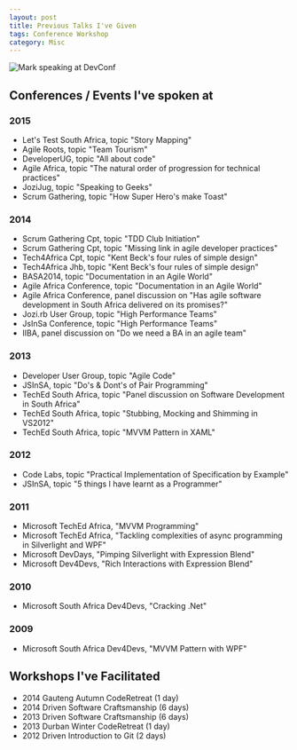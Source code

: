 ```yaml
---
layout: post
title: Previous Talks I've Given
tags: Conference Workshop
category: Misc
---
```


<img class="img-responsive" alt="Mark speaking at DevConf" src="{{ site.url }}/assets/images/Mark-Speaking-At-DevConf.jpg">

## Conferences / Events I've spoken at

### 2015

- Let's Test South Africa, topic "Story Mapping"  
- Agile Roots, topic "Team Tourism"  
- DeveloperUG, topic "All about code"  
- Agile Africa, topic "The natural order of progression for technical practices"  
- JoziJug, topic "Speaking to Geeks"  
- Scrum Gathering, topic "How Super Hero's make Toast"  

### 2014

- Scrum Gathering Cpt, topic "TDD Club Initiation"  
- Scrum Gathering Cpt, topic "Missing link in agile developer practices"  
- Tech4Africa Cpt, topic "Kent Beck's four rules of simple design"  
- Tech4Africa Jhb, topic "Kent Beck's four rules of simple design"  
- BASA2014, topic "Documentation in an Agile World"  
- Agile Africa Conference, topic "Documentation in an Agile World"  
- Agile Africa Conference, panel discussion on "Has agile software development in South Africa delivered on its promises?"  
- Jozi.rb User Group, topic "High Performance Teams"  
- JsInSa Conference, topic "High Performance Teams"  
- IIBA, panel discussion on "Do we need a BA in an agile team"  

### 2013

- Developer User Group, topic "Agile Code"  
- JSInSA, topic "Do's & Dont's of Pair Programming"  
- TechEd South Africa, topic "Panel discussion on Software Development in South Africa"  
- TechEd South Africa, topic "Stubbing, Mocking and Shimming in VS2012"  
- TechEd South Africa, topic "MVVM Pattern in XAML"  

### 2012

- Code Labs, topic "Practical Implementation of Specification by Example"  
- JSInSA, topic "5 things I have learnt as a Programmer"  

### 2011

- Microsoft TechEd Africa, "MVVM Programming"  
- Microsoft TechEd Africa, "Tackling complexities of async programming in Silverlight and WPF"  
- Microsoft DevDays, "Pimping Silverlight with Expression Blend"  
- Microsoft Dev4Devs, "Rich Interactions with Expression Blend"  

### 2010

- Microsoft South Africa Dev4Devs, "Cracking .Net"  

### 2009

- Microsoft South Africa Dev4Devs, "MVVM Pattern with WPF"  

## Workshops I've Facilitated

- 2014 Gauteng Autumn CodeRetreat (1 day)  
- 2014 Driven Software Craftsmanship (6 days)  
- 2013 Driven Software Craftsmanship (6 days)  
- 2013 Durban Winter CodeRetreat (1 day)  
- 2012 Driven Introduction to Git (2 days)  
